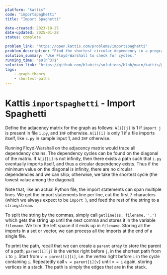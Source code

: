 ```yaml
---
platform: "kattis"
code: "importspaghetti"
title: "Import Spaghetti"

date-created: 2023-10-25
date-updated: 2025-01-28
status: complete

problem_link: "https://open.kattis.com/problems/importspaghetti"
problem_description: "Find the shortest circular dependency in a program, if one exists."
solution_summary: "Use Floyd-Warshall to check for cycles."
running_time: "$O(n^3)$"
solution_link: "https://github.com/blubits/solutions/blob/main/kattis/@solved/importspaghetti/importspaghetti.cpp"
tags:
    - graph-theory
    - shortest-paths
---
```


# Kattis `importspaghetti` - Import Spaghetti

Define the adjacency matrix for the graph as follows: `A[i][j]` is $1$ if `import j` is present in file `i.py`, and `INF` otherwise. `A[i][i]` is only 1 if a file imports itself, like `c.py` in sample input 1, and `INF` otherwise.

Running Floyd-Warshall on the adjacency matrix would trace all dependency chains. The dependency cycles can be found on the diagonal of the matrix. If `A[i][i]` is not infinity, then there exists a path such that `i.py` eventually imports itself, and thus a circular dependency exists. Thus if the minimum value on the diagonal is infinity, there are no circular dependencies and we can ship; otherwise, we take the shortest cycle (the lowest value among the diagonal).

Note that, like an actual Python file, the import statements can span multiple lines. We get the import statements line per line, cut the first 7 characters (which we always expect to be `import `), and feed the rest of the string to a `stringstream`.

To split the string by the commas, simply call `getline(ss, filename, ',')` which gets the string up until the next comma and stores it in the variable `filename`. We trim the left space if it ends up in `filename`. Storing all the imports in a set or vector, we can process all the imports at the end of a single file.

To print the path, recall that we can create a `parent` array to store the parent of a path; `parent[i][j]` is the vertex right before `j`, in the shortest path from `i` to `j`. Start from `v = parent[i][i]`, i.e. the vertex right before `i` in the cycle containing `i`. Repeatedly call `v = parent[i][v]` until `v = i` again, storing vertices in a stack. The path is simply the edges that are in the stack.

